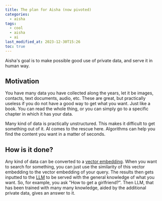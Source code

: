 ```yaml
---
title: The plan for Aisha (now pivoted)
categories:
  - aisha
tags:
  - cool
  - aisha
  - ai
last_modified_at: 2023-12-30T15:26
toc: true
---
```


Aisha's goal is to make possible good use of private data, and serve it in human way.

## Motivation

You have many data you have collected along the years, let it be images, contacts, text documents, audio, etc. These are great, but practically useless if you do not have a good way to get what you want. Just like a book. You can read the whole thing, or you can simply go to a specific chapter in which it has your data.

Many kind of data is practically unstructured. This makes it difficult to get something out of it. AI comes to the rescue here. Algorithms can help you find the content you want in a matter of seconds.

## How is it done?

Any kind of data can be converted to a [vector embedding](https://www.pinecone.io/learn/vector-embeddings/). When you want to search for something, you can just use the similarity of this vector embedding to the vector embedding of your query. The results then gets inputted to the [LLM](https://en.wikipedia.org/wiki/Large_language_model) to be served with the general knowledge of what you want. So, for example, you ask "How to get a girlfriend?". Then LLM, that has been trained with many many knowledge, aided by the additional private data, gives an answer to it.
